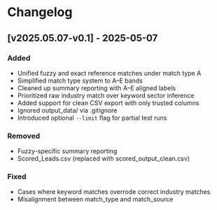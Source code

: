 # Changelog

## [v2025.05.07-v0.1] - 2025-05-07

### Added
- Unified fuzzy and exact reference matches under match type A
- Simplified match type system to A–E bands
- Cleaned up summary reporting with A–E aligned labels
- Prioritized raw industry match over keyword sector inference
- Added support for clean CSV export with only trusted columns
- Ignored output_data/ via .gitignore
- Introduced optional `--limit` flag for partial test runs

### Removed
- Fuzzy-specific summary reporting
- Scored_Leads.csv (replaced with scored_output_clean.csv)

### Fixed
- Cases where keyword matches overrode correct industry matches
- Misalignment between match_type and match_source